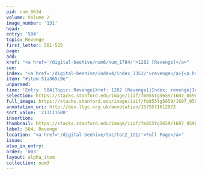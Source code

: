 ```yaml
---
pid: num_0634
volume: Volume 2
image_number: '131'
head:
entry: '504'
topic: Revenge
first_letter: 501-525
page:
add:
xref: "<a href='/digital-beehive/num6/num_1784/'>1282 [Revenge]</a>"
see:
index: "<a href='/digital-beehive/index4/index_3353/'>revenge</a>|<a href='/digital-beehive/index5/index_4240/'>vengeange</a>"
item: "#item-51a365c9e"
unparsed:
line: 'Entry: 504|Topic: Revenge|Xref: 1282 [Revenge]|Index: revenge|Index: vengeange|#item-51a365c9e'
selection: https://stacks.stanford.edu/image/iiif/fm855tg5659/1607_0598/325,1600,2987,852/full/0/default.jpg
full_image: https://stacks.stanford.edu/image/iiif/fm855tg5659/1607_0598/full/full/0/default.jpg
annotation_uri: http://dev.llgc.org.uk/annotation/1575571612972
sort_value: '213111600'
insertion:
thumbnail: https://stacks.stanford.edu/image/iiif/fm855tg5659/1607_0598/325,1600,600,180/250,/0/default.jpg
label: 504. Revenge
location: "<a href='/digital-beehive/toc/toc2_121/'>Full Page</a>"
issue:
also_in_entry:
order: '003'
layout: alpha_item
collection: num3
---
```

